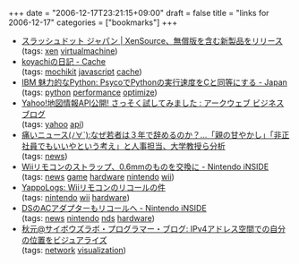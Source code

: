 +++
date = "2006-12-17T23:21:15+09:00"
draft = false
title = "links for 2006-12-17"
categories = ["bookmarks"]
+++

<ul class="delicious">
	<li>
		<div class="delicious-link"><a href="http://slashdot.jp/developers/article.pl?sid=06/12/15/0157210&amp">スラッシュドット ジャパン | XenSource、無償版を含む新製品をリリース</a></div>
		<div class="delicious-tags">(tags: <a href="http://del.icio.us/nobu666/xen">xen</a> <a href="http://del.icio.us/nobu666/virtualmachine">virtualmachine</a>)</div>
	</li>
	<li>
		<div class="delicious-link"><a href="http://d.hatena.ne.jp/koyachi/20061210/1165755939">koyachiの日記 - Cache</a></div>
		<div class="delicious-tags">(tags: <a href="http://del.icio.us/nobu666/mochikit">mochikit</a> <a href="http://del.icio.us/nobu666/javascript">javascript</a> <a href="http://del.icio.us/nobu666/cache">cache</a>)</div>
	</li>
	<li>
		<div class="delicious-link"><a href="http://www-06.ibm.com/jp/developerworks/linux/021220/j_l-psyco.html">IBM 魅力的なPython: PsycoでPythonの実行速度をCと同等にする - Japan</a></div>
		<div class="delicious-tags">(tags: <a href="http://del.icio.us/nobu666/python">python</a> <a href="http://del.icio.us/nobu666/performance">performance</a> <a href="http://del.icio.us/nobu666/optimize">optimize</a>)</div>
	</li>
	<li>
		<div class="delicious-link"><a href="http://www.ark-web.jp/blog/archives/2006/12/yahoojapanapi.html?rssatm">Yahoo!地図情報API公開! さっそく試してみました : アークウェブ ビジネスブログ</a></div>
		<div class="delicious-tags">(tags: <a href="http://del.icio.us/nobu666/yahoo">yahoo</a> <a href="http://del.icio.us/nobu666/api">api</a>)</div>
	</li>
	<li>
		<div class="delicious-link"><a href="http://blog.livedoor.jp/dqnplus/archives/876686.html">痛いニュース(ﾉ∀`):なぜ若者は３年で辞めるのか？…「親の甘やかし」「非正社員でもいいやという考え」と人事担当、大学教授ら分析</a></div>
		<div class="delicious-tags">(tags: <a href="http://del.icio.us/nobu666/news">news</a>)</div>
	</li>
	<li>
		<div class="delicious-link"><a href="http://www.nintendo-inside.jp/news/196/19679.html">Wiiリモコンのストラップ、0.6mmのものを交換に - Nintendo iNSIDE</a></div>
		<div class="delicious-tags">(tags: <a href="http://del.icio.us/nobu666/news">news</a> <a href="http://del.icio.us/nobu666/game">game</a> <a href="http://del.icio.us/nobu666/hardware">hardware</a> <a href="http://del.icio.us/nobu666/nintendo">nintendo</a> <a href="http://del.icio.us/nobu666/wii">wii</a>)</div>
	</li>
	<li>
		<div class="delicious-link"><a href="http://blog.yappo.jp/yappo/archives/000487.html">YappoLogs: Wiiリモコンのリコールの件</a></div>
		<div class="delicious-tags">(tags: <a href="http://del.icio.us/nobu666/nintendo">nintendo</a> <a href="http://del.icio.us/nobu666/wii">wii</a> <a href="http://del.icio.us/nobu666/hardware">hardware</a>)</div>
	</li>
	<li>
		<div class="delicious-link"><a href="http://www.nintendo-inside.jp/news/196/19680.html">DSのACアダプターもリコールへ - Nintendo iNSIDE</a></div>
		<div class="delicious-tags">(tags: <a href="http://del.icio.us/nobu666/news">news</a> <a href="http://del.icio.us/nobu666/nintendo">nintendo</a> <a href="http://del.icio.us/nobu666/nds">nds</a> <a href="http://del.icio.us/nobu666/hardware">hardware</a>)</div>
	</li>
	<li>
		<div class="delicious-link"><a href="http://labs.cybozu.co.jp/blog/akky/archives/2006/12/ipv4_map.html">秋元@サイボウズラボ・プログラマー・ブログ: IPv4アドレス空間での自分の位置をビジュアライズ</a></div>
		<div class="delicious-tags">(tags: <a href="http://del.icio.us/nobu666/network">network</a> <a href="http://del.icio.us/nobu666/visualization">visualization</a>)</div>
	</li>
</ul>
